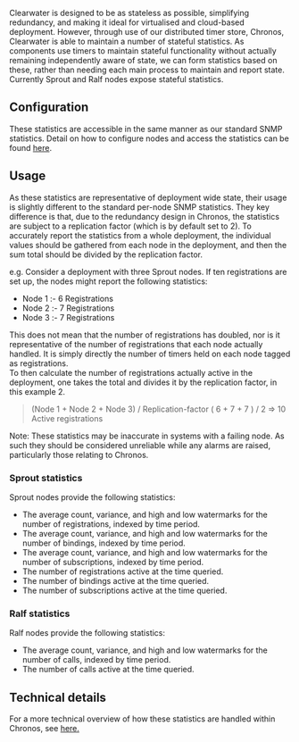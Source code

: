 Clearwater is designed to be as stateless as possible, simplifying redundancy, and making it ideal for virtualised and cloud-based deployment. However, through use of our distributed timer store, Chronos, Clearwater is able to maintain a number of stateful statistics. As components use timers to maintain stateful functionality without actually remaining independently aware of state, we can form statistics based on these, rather than needing each main process to maintain and report state. Currently Sprout and Ralf nodes expose stateful statistics.

## Configuration

These statistics are accessible in the same manner as our standard SNMP statistics. Detail on how to configure nodes and access the statistics can be found [here](https://clearwater.readthedocs.org/en/stable/Clearwater_SNMP_Statistics/index.html).

## Usage

As these statistics are representative of deployment wide state, their usage is slightly different to the standard per-node SNMP statistics. They key difference is that, due to the redundancy design in Chronos, the statistics are subject to a replication factor (which is by default set to 2). To accurately report the statistics from a whole deployment, the individual values should be gathered from each node in the deployment, and then the sum total should be divided by the replication factor.

e.g. Consider a deployment with three Sprout nodes. If ten registrations are set up, the nodes might report the following statistics:

* Node 1 :-  6 Registrations
* Node 2 :-  7 Registrations
* Node 3 :-  7 Registrations

This does not mean that the number of registrations has doubled, nor is it representative of the number of registrations that each node actually handled. It is simply directly the number of timers held on each node tagged as registrations.  
To then calculate the number of registrations actually active in the deployment, one takes the total and divides it by the replication factor, in this example 2.
> (Node 1 + Node 2 + Node 3) / Replication-factor
> (  6    +   7    +   7   ) / 2  => 10 Active registrations

Note: These statistics may be inaccurate in systems with a failing node. As such they should be considered unreliable while any alarms are raised, particularly those relating to Chronos.

### Sprout statistics

Sprout nodes provide the following statistics:

* The average count, variance, and high and low watermarks for the number of registrations, indexed by time period.
* The average count, variance, and high and low watermarks for the number of bindings, indexed by time period.
* The average count, variance, and high and low watermarks for the number of subscriptions, indexed by time period.
* The number of registrations active at the time queried.
* The number of bindings active at the time queried.
* The number of subscriptions active at the time queried.

### Ralf statistics

Ralf nodes provide the following statistics:

* The average count, variance, and high and low watermarks for the number of calls, indexed by time period.
* The number of calls active at the time queried.

## Technical details

For a more technical overview of how these statistics are handled within Chronos, see [here.](https://github.com/Metaswitch/chronos/blob/dev/doc/statistics_structures.md)
